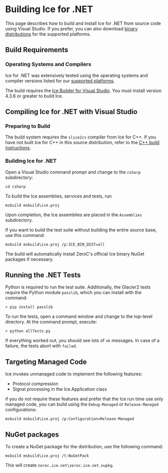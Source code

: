 # Building Ice for .NET

This page describes how to build and install Ice for .NET from source code using
Visual Studio. If you prefer, you can also download [binary distributions][1]
for the supported platforms.

## Build Requirements

### Operating Systems and Compilers

Ice for .NET was extensively tested using the operating systems and compiler
versions listed for our [supported platforms][2].

The build requires the [Ice Builder for Visual Studio][3]. You must install
version 4.3.6 or greater to build Ice.

## Compiling Ice for .NET with Visual Studio

### Preparing to Build

The build system requires the `slice2cs` compiler from Ice for C++. If you have
not built Ice for C++ in this source distribution, refer to the
[C++ build instructions](../cpp/BuildInstructionsWindows.md).

### Building Ice for .NET

Open a Visual Studio command prompt and change to the `csharp` subdirectory:

    cd csharp

To build the Ice assemblies, services and tests, run

    msbuild msbuild\ice.proj

Upon completion, the Ice assemblies are placed in the `Assemblies` subdirectory.

If you want to build the test suite without building the entire source base, use this
command:

    msbuild msbuild\ice.proj /p:ICE_BIN_DIST=all

The build will automatically install ZeroC's official Ice binary NuGet packages if necessary.

## Running the .NET Tests

Python is required to run the test suite. Additionally, the Glacier2 tests
require the Python module `passlib`, which you can install with the command:

    > pip install passlib

To run the tests, open a command window and change to the top-level directory.
At the command prompt, execute:

    > python allTests.py

If everything worked out, you should see lots of `ok` messages. In case of a
failure, the tests abort with `failed`.

## Targeting Managed Code

Ice invokes unmanaged code to implement the following features:

- Protocol compression
- Signal processing in the Ice.Application class

if you do not require these features and prefer that the Ice run time use only
managed code, you can build using the `Debug-Managed` or `Release-Managed`
configurations:

    msbuild msbuild\ice.proj /p:Configuration=Release-Managed

## NuGet packages

To create a NuGet package for the distribution, use the following command:

    msbuild msbuild\ice.proj /t:NuGetPack

This will create `zeroc.ice.net\zeroc.ice.net.nupkg`.

[1]: https://zeroc.com/download.html
[2]: https://doc.zeroc.com/display/Ice37/Supported+Platforms+for+Ice+3.7.0
[3]: https://github.com/zeroc-ice/ice-builder-visualstudio

